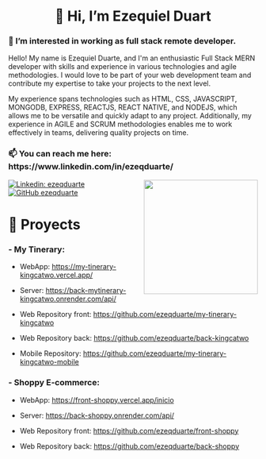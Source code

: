 <h1 align='center' > 👋 Hi, I’m Ezequiel Duart</h1>
<h3 >👀 I’m interested in working as full stack remote developer.</h3>
<p>Hello! My name is Ezequiel Duarte, and I'm an enthusiastic Full Stack MERN developer with skills and experience in various technologies and agile methodologies. I would love to be part of your web development team and contribute my expertise to take your projects to the next level.

My experience spans technologies such as HTML, CSS, JAVASCRIPT, MONGODB, EXPRESS, REACTJS, REACT NATIVE, and NODEJS, which allows me to be versatile and quickly adapt to any project. Additionally, my experience in AGILE and SCRUM methodologies enables me to work effectively in teams, delivering quality projects on time.<p>
<h3 >📫 You can reach me here: https://www.linkedin.com/in/ezeqduarte/</h3>

<img align='right' src="https://cdn-icons-png.flaticon.com/512/2317/2317963.png" width="230">



[![Linkedin: ezeqduarte](https://img.shields.io/badge/-ezeqduarte-blue?style=flat-square&logo=Linkedin&logoColor=white&link=https://www.linkedin.com/in/ezeqduarte/)](https://www.linkedin.com/in/ezeqduarte/)
[![GitHub ezeqduarte](https://img.shields.io/github/followers/ezeqduarte?label=follow&style=social)](https://github.com/ezeqduarte)


###   

<h1>🧳 Proyects</h1>

<h3> - My Tinerary: </h3>

- WebApp: https://my-tinerary-kingcatwo.vercel.app/ <br>
- Server: https://back-mytinerary-kingcatwo.onrender.com/api/

- Web Repository front: https://github.com/ezeqduarte/my-tinerary-kingcatwo <br>
- Web Repository back: https://github.com/ezeqduarte/back-kingcatwo <br>

- Mobile Repository: https://github.com/ezeqduarte/my-tinerary-kingcatwo-mobile

<h3> - Shoppy E-commerce:</h3>

- WebApp: https://front-shoppy.vercel.app/inicio <br>
- Server: https://back-shoppy.onrender.com/api/ 

- Web Repository front: https://github.com/ezeqduarte/front-shoppy <br>
- Web Repository back: https://github.com/ezeqduarte/back-shoppy <br>


